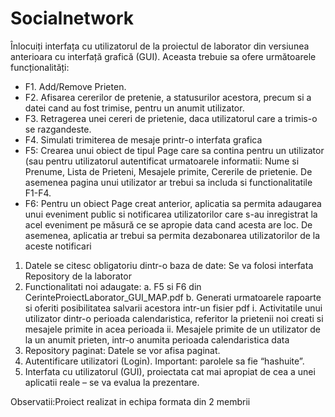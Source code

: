# Socialnetwork

Înlocuiți interfața cu utilizatorul de la proiectul de laborator din versiunea anterioara cu interfață grafică (GUI). Aceasta trebuie sa ofere următoarele funcționalități:
- F1. Add/Remove Prieten. 
- F2. Afisarea cererilor de pretenie, a statusurilor acestora, precum si a datei cand au fost trimise, pentru un anumit utilizator. 
- F3. Retragerea unei cereri de prietenie, daca utilizatorul care a trimis-o se razgandeste.
- F4. Simulati trimiterea de mesaje printr-o interfata grafica
- F5: Crearea unui obiect de tipul Page care sa contina pentru un utilizator (sau pentru 
utilizatorul autentificat urmatoarele informatii: Nume si Prenume, Lista de Prieteni, 
Mesajele primite, Cererile de prietenie. De asemenea pagina unui utilizator ar trebui sa 
includa si functionalitatile F1-F4.
- F6: Pentru un obiect Page creat anterior, aplicatia sa permita adaugarea unui eveniment 
public si notificarea utilizatorilor care s-au inregistrat la acel eveniment pe măsură ce se 
apropie data cand acesta are loc. De asemenea, aplicatia ar trebui sa permita 
dezabonarea utilizatorilor de la aceste notificari

1. Datele se citesc obligatoriu dintr-o baza de date: Se va folosi interfata Repository de la 
laborator
2. Functionalitati noi adaugate: 
  a. F5 si F6 din CerinteProiectLaborator_GUI_MAP.pdf
  b. Generati urmatoarele rapoarte si oferiti posibilitatea salvarii acestora intr-un fisier pdf
        i. Activitatile unui utilizator dintr-o perioada calendaristica, referitor la prietenii noi 
creati si mesajele primite in acea perioada
        ii. Mesajele primite de un utilizator de la un anumit prieten, intr-o anumita perioada 
calendaristica data
3. Repository paginat: Datele se vor afisa paginat.
4. Autentificare utilizatori (Login). Important: parolele sa fie “hashuite”.
5. Interfata cu utilizatorul (GUI), proiectata cat mai apropiat de cea a unei aplicatii reale – se va 
evalua la prezentare.

Observatii:Proiect realizat in echipa formata din 2 membrii
